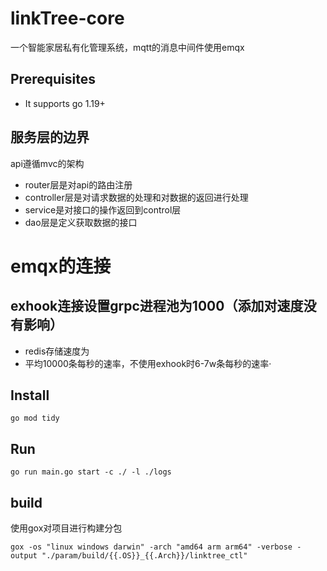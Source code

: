 # linkTree-core
一个智能家居私有化管理系统，mqtt的消息中间件使用emqx

## Prerequisites
* It supports go 1.19+

## 服务层的边界
api遵循mvc的架构
- router层是对api的路由注册
- controller层是对请求数据的处理和对数据的返回进行处理
- service是对接口的操作返回到control层
- dao层是定义获取数据的接口


# emqx的连接
## exhook连接设置grpc进程池为1000（添加对速度没有影响）
- redis存储速度为
- 平均10000条每秒的速率，不使用exhook时6-7w条每秒的速率·


## Install
```shell script
go mod tidy
```

## Run
```shell script
go run main.go start -c ./ -l ./logs
```

## build
使用gox对项目进行构建分包
```shell script
gox -os "linux windows darwin" -arch "amd64 arm arm64" -verbose -output "./param/build/{{.OS}}_{{.Arch}}/linktree_ctl"
```
